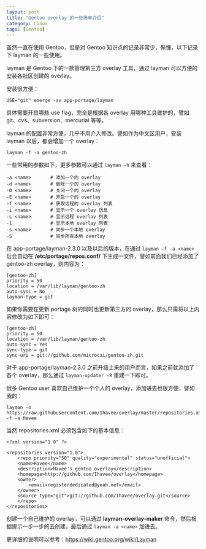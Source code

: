 ```yaml
---
layout: post
title: "Gentoo overlay 的一些简单介绍"
category: Linux
tags: [Gentoo]
---
```


虽然一直在使用 Gentoo，但是对 Gentoo 知识点的记录非常少，惭愧，以下记录下 layman 的一些使用。

layman 是 Gentoo 下的一款管理第三方 overlay 工具，通过 layman 可以方便的安装各社区创建的 overlay。

安装很方便：

    USE="git" emerge -av app-portage/layman

具体需要开启哪些 use flag，完全是根据各 overlay 用哪种工具维护的，譬如 git、cvs、subversion、mercurial 等等。 

<!-- more -->
layman 的配置非常方便，几乎不用介入修改。譬如作为中文区用户，安装 layman 以后，都会增加一个 overlay：

	layman -f -a gentoo-zh

一些常用的参数如下，更多参数可以通过 `layman -h` 来查看：

```
-a <name>       # 添加一个的 overlay
-d <name>       # 删除一个的 overlay
-D <name>       # 关闭一个的 overlay
-E <name>       # 开启一个的 overlay
-f <name>       # 获取远程的 overlay 列表
-i <name>       # 显示一个 overlay 信息
-L <name>       # 显示远程 overlay 列表
-l              # 显示本地 overlay 列表
-s <name>       # 同步一个本地 overlay
-S              # 同步所有本地 overlay
```

在 app-portage/layman-2.3.0 以及以后的版本，在通过 `layman -f -a <name>` 后会自动在 **/etc/portage/repos.conf/** 下生成一文件，譬如前面我们已经添加了 gentoo-zh overlay，则内容为：

```
[gentoo-zh]
priority = 50
location = /var/lib/layman/gentoo-zh
auto-sync = No
layman-type = git
```

如果你需要在更新 portage 树的同时也更新第三方的 overlay，那么只需将以上内容修改为如下即可：

```
[gentoo-zh]
priority = 50
location = /var/lib/layman/gentoo-zh
auto-sync = Yes
sync-type = git
sync-uri = git://github.com/microcai/gentoo-zh.git
```

对于 app-portage/layman-2.3.0 之前升级上来的用户而言，如果之前就添加了各个 overlay，那么通过 `layman-updater -R` 重建一下即可。

很多 Gentoo user 喜欢自己维护一个个人的 overlay，添加进去也很方便，譬如我的：

    layman -o https://raw.githubusercontent.com/Ihavee/overlay/master/repositories.xml -f -a Havee

当然 repositories.xml 必须包含如下的基本信息：

```
<?xml version="1.0" ?>

<repositories version="1.0">
    <repo priority="50" quality="experimental" status="unofficial">
	<name>Havee</name>
	<description>Havee's gentoo overlay</description>
	<homepage>http://github.com/Ihavee/overlay</homepage>
	<owner>
	    <email>registerdedicated@yeah.net</email>
	</owner>
	<source type="git">git://github.com/Ihavee/overlay.git</source>
    </repo>
</repositories>
```

创建一个自己维护的 overlay，可以通过 **layman-overlay-maker** 命令，然后根据提示一步一步的去创建，最后通过 `layman -a <name>` 加进去。

更详细的说明可以参考：<https://wiki.gentoo.org/wiki/Layman>
